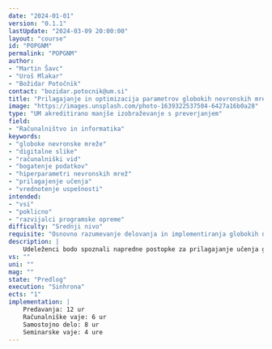 ```yaml
---
date: "2024-01-01" 
version: "0.1.1"
lastUpdate: "2024-03-09 20:00:00"
layout: "course"
id: "POPGNM"
permalink: "POPGNM"
author:
- "Martin Šavc"
- "Uroš Mlakar"
- "Božidar Potočnik"
contact: "bozidar.potocnik@um.si"
title: "Prilagajanje in optimizacija parametrov globokih nevronskih mrež"
image: "https://images.unsplash.com/photo-1639322537504-6427a16b0a28"
type: "UM akreditirano manjše izobraževanje s preverjanjem"
field:
- "Računalništvo in informatika"
keywords:
- "globoke nevronske mreže"
- "digitalne slike"
- "računalniški vid"
- "bogatenje podatkov"
- "hiperparametri nevronskih mrež"
- "prilagajenje učenja"
- "vrednotenje uspešnosti"
intended:
- "vsi"
- "poklicno"
- "razvijalci programske opreme"
difficulty: "Srednji nivo"
requisite: "Osnovno razumevanje delovanja in implementiranja globokih nevronskih mrež"
description: |
    Udeleženci bodo spoznali napredne postopke za prilagajanje učenja globokih nevronskih mrež na izbran aplikacijski problem. Predstavljena bodo priporočila in hevristični algoritmi za upravljanje s hiperparametri nevronskih mrež. Naučili se bodo ovrednotiti kvaliteto in primernost učne množice. Spoznali bodo postopke bogatenja učnih podatkov. V praktičnih vajah bodo izkazali razumevanje teh principov pri uporabi modernih modelov za prepoznavo, detekcijo in analizo slikovnega materiala. Za vključitev v skupino se od udeležencev pričakuje osnovno razumevanje delovanja in implementiranja globokih nevronskih mrež.
vs: ""
uni: ""
mag: ""
state: "Predlog"
execution: "Sinhrona"
ects: "1"
implementation: |
    Predavanja: 12 ur
    Računalniške vaje: 6 ur
    Samostojno delo: 8 ur
    Seminarske vaje: 4 ure
---
```

